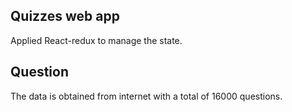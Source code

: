 ## Quizzes web app
Applied React-redux to manage the state.


## Question
The data is obtained from internet with a total of 16000 questions.
